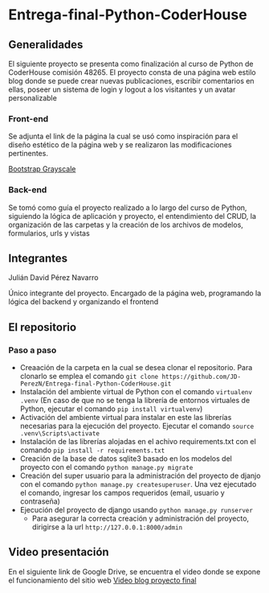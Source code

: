 # Entrega-final-Python-CoderHouse

## Generalidades
El siguiente proyecto se presenta como finalización al curso de Python de CoderHouse comisión 48265. El proyecto consta de una página web estilo blog donde se puede crear nuevas publicaciones, escribir comentarios en ellas, poseer un sistema de login y logout a los visitantes y un avatar personalizable

### Front-end
Se adjunta el link de la página la cual se usó como inspiración para el diseño estético de la página web y se realizaron las modificaciones pertinentes. 

[Bootstrap Grayscale](https://startbootstrap.com/theme/grayscale)

### Back-end
Se tomó como guía el proyecto realizado a lo largo del curso de Python, siguiendo la lógica de aplicación y proyecto, el entendimiento del CRUD, la organización de las carpetas y la creación de los archivos de modelos, formularios, urls y vistas

## Integrantes
Julián David Pérez Navarro

Único integrante del proyecto. Encargado de la página web, programando la lógica del backend y organizando el frontend

## El repositorio

### Paso a paso

* Creaación de la carpeta en la cual se desea clonar el repositorio. Para clonarlo se emplea el comando `git clone https://github.com/JD-PerezN/Entrega-final-Python-CoderHouse.git`
* Instalación del ambiente virtual de Python con el comando `virtualenv .venv` (En caso de que no se tenga la librería de entornos virtuales de Python, ejecutar el comando `pip install virtualvenv`)
* Activación del ambiente virtual para instalar en este las librerías necesarias para la ejecución del proyecto. Ejecutar el comando `source .venv\Scripts\activate`
* Instalación de las librerías alojadas en el achivo requirements.txt con el comando `pip install -r requirements.txt`
* Creación de la base de datos sqlite3 basado en los modelos del proyecto con el comando `python manage.py migrate`
* Creación del super usuario para la administración del proyecto de djanjo con el comando `python manage.py createsuperuser`. Una vez ejecutado el comando, ingresar los campos requeridos (email, usuario y contraseña)
* Ejecución del proyecto de django usando `python manage.py runserver`
    * Para asegurar la correcta creación y administración del proyecto, dirigirse a la url `http://127.0.0.1:8000/admin`
    
## Video presentación
En el siguiente link de Google Drive, se encuentra el video donde se expone el funcionamiento del sitio web
[Video blog proyecto final](https://drive.google.com/file/d/1-XXsJlme1brQPspHIKPbLstJoRES2euH/view?usp=sharing)
